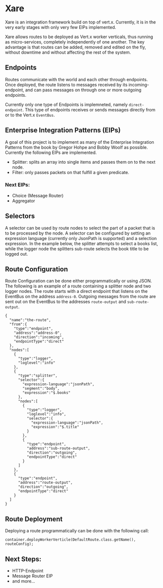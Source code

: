 # Xare

Xare is an integration framework build on top of vert.x. Currently, it is in the very early stages with only very few EIPs implemented.

Xare allows routes to be deployed as Vert.x worker verticals, thus running as micro-services, completely independently of one another. The key advantage is that routes can be added, removed and edited on the fly, without downtime and without affecting the rest of the system.


## Endpoints

Routes communicate with the world and each other through endpoints. Once deployed, the route listens to messages received by its incoming-endpoint, and can pass messages on through one or more outgoing endpoints.

Currently only one type of Endpoints is implemneted, namely `direct-endpoint`.
This type of endpoints receives or sends messages directly from or to the Vert.x `EventBus`. 

## Enterprise Integration Patterns (EIPs)

A goal of this project is to implement as many of the Enterprise Integration Patterns from the book by Gregor Hohpe and Bobby Woolf as possible.
Currently the following EIPs are implemented.

*   Splitter: splits an array into single items and passes them on to the next node.
*   Filter: only passes packets on that fulfill a given predicate.


### Next EIPs:

* Choice (Message Router)
* Aggregator


## Selectors

A selector can be used by route nodes to select the part of a packet that is to be processed by the node. A selector can be configured by setting an expression language (currently only JsonPath is supported) and a selection expression.
In the example below, the splitter attempts to select a books list, while the logger node the splitters sub-route selects the book title to be logged out.

## Route Configuration

Route Configuration can be done either programmatically or using JSON. The following is an example of a route containing a splitter node and two logger nodes.
The route starts with a direct endpoint that listens on the EventBus on the address `address-0`.
Outgoing messages from the route are sent out on the EventBus to the addresses `route-output` and `sub-route-output`.


```
{  
  "name":"the-route",
  "from":{  
    "type":"endpoint",
    "address":"address-0",
    "direction":"incoming",
    "endpointType":"direct"
  },
  "nodes":[  
    {  
      "type":"logger",
      "loglevel":"info"
    },
    {  
      "type":"splitter",
      "selector":{  
        "expression-language":"jsonPath",
        "segment":"body",
        "expression":"$.books"
      },
      "nodes":[  
        {  
          "type":"logger",
          "loglevel":"info",
          "selector":{  
            "expression-language":"jsonPath",
            "expression":"$.title"
          }
        },
        {  
          "type":"endpoint",
          "address":"sub-route-output",
          "direction":"outgoing",
          "endpointType":"direct"
        }
      ]
    },
    {  
      "type":"endpoint",
      "address":"route-output",
      "direction":"outgoing",
      "endpointType":"direct"
    }
  ]
}
```

## Route Deployment

Deploying a route programmatically can be done with the following call:
```
container.deployWorkerVerticle(DefaultRoute.class.getName(), routeConfig);
```


## Next Steps:

*   HTTP-Endpoint
*   Message Router EIP
*	and more... 